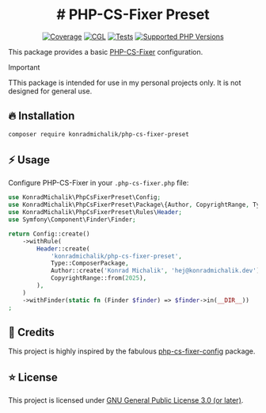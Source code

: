 <div align="center">

# # PHP-CS-Fixer Preset

[![Coverage](https://img.shields.io/coverallsCoverage/github/jackd248/php-cs-fixer-preset?logo=coveralls)](https://coveralls.io/github/jackd248/php-cs-fixer-preset)
[![CGL](https://img.shields.io/github/actions/workflow/status/jackd248/php-cs-fixer-preset/cgl.yml?label=cgl&logo=github)](https://github.com/jackd248/php-cs-fixer-preset/actions/workflows/cgl.yml)
[![Tests](https://img.shields.io/github/actions/workflow/status/jackd248/php-cs-fixer-preset/tests.yml?label=tests&logo=github)](https://github.com/jackd248/php-cs-fixer-preset/actions/workflows/tests.yml)
[![Supported PHP Versions](https://img.shields.io/packagist/dependency-v/konradmichalik/php-cs-fixer-preset/php?logo=php)](https://packagist.org/packages/konradmichalik/php-cs-fixer-preset)

</div>

This package provides a basic [PHP-CS-Fixer](https://github.com/PHP-CS-Fixer/PHP-CS-Fixer) configuration.

> [!IMPORTANT]
> TThis package is intended for use in my personal projects only. It is not designed for general use.


## 🔥 Installation

```bash
composer require konradmichalik/php-cs-fixer-preset
```

## ⚡ Usage

Configure PHP-CS-Fixer in your `.php-cs-fixer.php` file:

```php
use KonradMichalik\PhpCsFixerPreset\Config;
use KonradMichalik\PhpCsFixerPreset\Package\{Author, CopyrightRange, Type};
use KonradMichalik\PhpCsFixerPreset\Rules\Header;
use Symfony\Component\Finder\Finder;

return Config::create()
    ->withRule(
        Header::create(
            'konradmichalik/php-cs-fixer-preset',
            Type::ComposerPackage,
            Author::create('Konrad Michalik', 'hej@konradmichalik.dev'),
            CopyrightRange::from(2025),
        ),
    )
    ->withFinder(static fn (Finder $finder) => $finder->in(__DIR__))
;
```

## 💎 Credits

This project is highly inspired by the fabulous [php-cs-fixer-config](https://github.com/eliashaeussler/php-cs-fixer-config) package.

## ⭐ License

This project is licensed under [GNU General Public License 3.0 (or later)](LICENSE).
